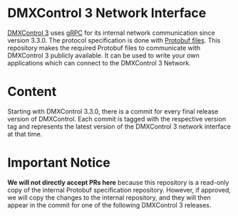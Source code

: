 # DMXControl 3 Network Interface
[DMXControl 3](https://www.dmxcontrol.de/de/dmxcontrol-3/funktionen.html) uses [gRPC](https://grpc.io/) for its internal network communication since version 3.3.0. The protocol specification is done with [Protobuf files](https://protobuf.dev/). This repository makes the required Protobuf files to communicate with DMXControl 3 publicly available. It can be used to write your own applications which can connect to the DMXControl 3 Network.

# Content
Starting with DMXControl 3.3.0, there is a commit for every final release version of DMXControl. Each commit is tagged with the respective version tag and represents the latest version of the DMXControl 3 network interface at that time.

# Important Notice
**We will not directly accept PRs here** because this repository is a read-only copy of the internal Protobuf specification repository. However, if approved, we will copy the changes to the internal repository, and they will then appear in the commit for one of the following DMXControl 3 releases.
